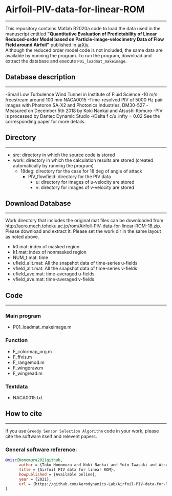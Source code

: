 # Airfoil-PIV-data-for-linear-ROM
<!-- Last modified: 2021/04/03 -->
---
This repository contains Matlab R2020a code to load the data used in the manuscript entitled __"Quantitative Evaluation of Predictability of Linear Reduced-order Model based on Particle-image-velocimetry Data of Flow Field around Airfoil"__ published in [arXiv](https://arxiv.org/abs/1907.12239).  
Although the reduced order model code is not included, the same data are available by nunning the program. 
To run the program, download and extract the database and execute `P01_loadmat_makeimage`.  

## Database description
---
-Small Low Turbulence Wind Tunnel in Institute of Fluid Science
-10 m/s freestream around 100 mm NACA0015
-Time-resolved PIV of 5000 Hz pair images with Photoron SA-X2 and Photonics Industries, DM30-527
-Measured on December 5th 2018 by Koki Nankai and Atsushi Komuro
-PIV is processed by Dantec Dynamic Studio
-\Delta f c/u_infty = 0.02 
See the corresponding paper for more details.

## Directory
---
- src: directory in which the source code is stored  
- work: directory in which the calculation results are stored (created automatically by running the program)  
  - 18deg: directory for the case for 18 deg of angle of attack
    - PIV_flowfield: directory for the PIV data  
      - u: directory for images of u-velocity are stored
      - v: directory for images of v-velocity are stored
  
## Download Database  
---
Work directory that includes the original mat files can be downloaded from http://aero.mech.tohoku.ac.jp/rom/Airfoil-PIV-data-for-linear-ROM-18.zip.
Please download and extract it. Please set the work dir in the same layout as noted above.
 - k0.mat: index of masked region
 - k1.mat: index of nonmasked region
 - NUM_t.mat: time
 - ufield_allt.mat: All the snapshot data of time-series u-fields
 - vfield_allt.mat: All the snapshot data of time-series v-fields
 - ufield_ave.mat: time-averaged u-fields
 - vfield_ave.mat: time-averaged v-fields

## Code  
---
### Main program  
- P01_loadmat_makeimage.m  

### Function  
- F_colormap_org.m  
- F_ffvis.m  
- F_rangemod.m  
- F_wingdraw.m  
- F_wingread.m  

### Textdata  
- NACA0015.txt

## How to cite  
---
If you use `Greedy Sensor Selection Algorithm` code in your work, please cite the software itself and relevent papers.  
### General software reference:  
``` bibtex
@misc{Nonomura2021github,
      author = {Taku Nonomura and Koki Nankai and Yuto Iwasaki and Atsushi Komuro and Keisuke Asai},
      title = {Airfoil PIV data for linear ROM},
      howpublished = {Available online},
      year = {2021},
      url = {https://github.com/Aerodynamics-Lab/Airfoil-PIV-data-for-linear-ROM}
}
```  

